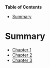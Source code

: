 <!-- START doctoc generated TOC please keep comment here to allow auto update -->
<!-- DON'T EDIT THIS SECTION, INSTEAD RE-RUN doctoc TO UPDATE -->
**Table of Contents**

- [Summary](#summary)

<!-- END doctoc generated TOC please keep comment here to allow auto update -->

# Summary

- [Chapter 1](./chapter_1.md)
- [Chapter 2](./chapter_2.md)
- [Chapter 3](./chapter_3.md)
